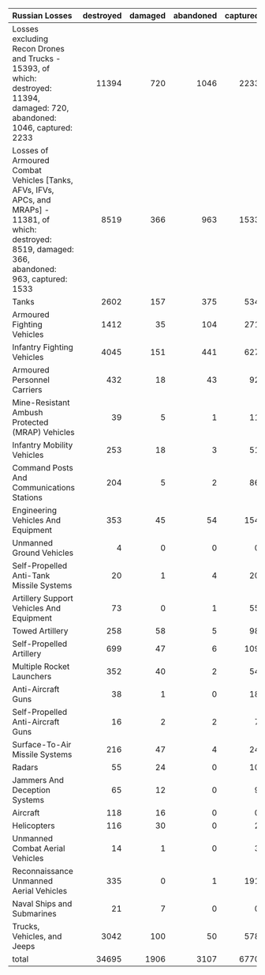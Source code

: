 | Russian Losses                                                                                                                                           |   destroyed |   damaged |   abandoned |   captured |   total |
|:---------------------------------------------------------------------------------------------------------------------------------------------------------|------------:|----------:|------------:|-----------:|--------:|
| Losses excluding Recon Drones and Trucks - 15393, of which: destroyed: 11394, damaged: 720, abandoned: 1046, captured: 2233                              |       11394 |       720 |        1046 |       2233 |   15393 |
| Losses of Armoured Combat Vehicles [Tanks, AFVs, IFVs, APCs, and MRAPs] - 11381, of which: destroyed: 8519, damaged: 366, abandoned: 963, captured: 1533 |        8519 |       366 |         963 |       1533 |   11381 |
| Tanks                                                                                                                                                    |        2602 |       157 |         375 |        534 |    3668 |
| Armoured Fighting Vehicles                                                                                                                               |        1412 |        35 |         104 |        271 |    1822 |
| Infantry Fighting Vehicles                                                                                                                               |        4045 |       151 |         441 |        627 |    5264 |
| Armoured Personnel Carriers                                                                                                                              |         432 |        18 |          43 |         92 |     585 |
| Mine-Resistant Ambush Protected  (MRAP) Vehicles                                                                                                         |          39 |         5 |           1 |         11 |      56 |
| Infantry Mobility Vehicles                                                                                                                               |         253 |        18 |           3 |         51 |     325 |
| Command Posts And Communications Stations                                                                                                                |         204 |         5 |           2 |         86 |     297 |
| Engineering Vehicles And Equipment                                                                                                                       |         353 |        45 |          54 |        154 |     606 |
| Unmanned Ground Vehicles                                                                                                                                 |           4 |         0 |           0 |          0 |       4 |
| Self-Propelled Anti-Tank Missile Systems                                                                                                                 |          20 |         1 |           4 |         20 |      45 |
| Artillery Support Vehicles And Equipment                                                                                                                 |          73 |         0 |           1 |         55 |     129 |
| Towed Artillery                                                                                                                                          |         258 |        58 |           5 |         98 |     419 |
| Self-Propelled Artillery                                                                                                                                 |         699 |        47 |           6 |        109 |     861 |
| Multiple Rocket Launchers                                                                                                                                |         352 |        40 |           2 |         54 |     448 |
| Anti-Aircraft Guns                                                                                                                                       |          38 |         1 |           0 |         18 |      57 |
| Self-Propelled Anti-Aircraft Guns                                                                                                                        |          16 |         2 |           2 |          7 |      27 |
| Surface-To-Air Missile Systems                                                                                                                           |         216 |        47 |           4 |         24 |     291 |
| Radars                                                                                                                                                   |          55 |        24 |           0 |         10 |      89 |
| Jammers And Deception Systems                                                                                                                            |          65 |        12 |           0 |          9 |      86 |
| Aircraft                                                                                                                                                 |         118 |        16 |           0 |          0 |     134 |
| Helicopters                                                                                                                                              |         116 |        30 |           0 |          2 |     148 |
| Unmanned Combat Aerial Vehicles                                                                                                                          |          14 |         1 |           0 |          3 |      18 |
| Reconnaissance Unmanned Aerial Vehicles                                                                                                                  |         335 |         0 |           1 |        191 |     527 |
| Naval Ships and Submarines                                                                                                                               |          21 |         7 |           0 |          0 |      28 |
| Trucks, Vehicles, and Jeeps                                                                                                                              |        3042 |       100 |          50 |        578 |    3770 |
| total                                                                                                                                                    |       34695 |      1906 |        3107 |       6770 |   46478 |